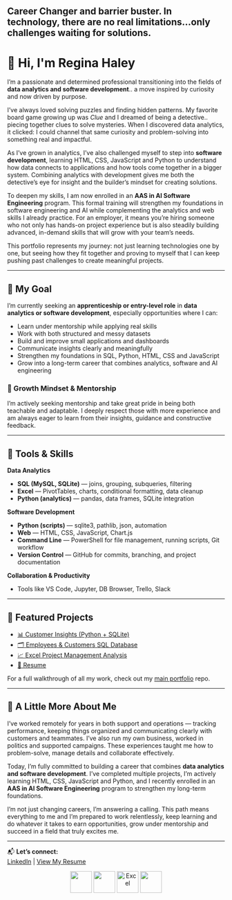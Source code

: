 ## Career Changer and barrier buster.  In technology, there are no real limitations...only challenges waiting for solutions.

# 👋 Hi, I'm Regina Haley

I’m a passionate and determined professional transitioning into the fields of **data analytics and software development**.. a move inspired by curiosity and now driven by purpose.  

I’ve always loved solving puzzles and finding hidden patterns. My favorite board game growing up was *Clue* and I dreamed of being a detective.. piecing together clues to solve mysteries. When I discovered data analytics, it clicked: I could channel that same curiosity and problem-solving into something real and impactful.  

As I’ve grown in analytics, I’ve also challenged myself to step into **software development**, learning HTML, CSS, JavaScript and Python to understand how data connects to applications and how tools come together in a bigger system. Combining analytics with development gives me both the detective’s eye for insight and the builder’s mindset for creating solutions.  

To deepen my skills, I am now enrolled in an **AAS in AI Software Engineering** program. This formal training will strengthen my foundations in software engineering and AI while complementing the analytics and web skills I already practice. For an employer, it means you’re hiring someone who not only has hands-on project experience but is also steadily building advanced, in-demand skills that will grow with your team’s needs.  

This portfolio represents my journey: not just learning technologies one by one, but seeing how they fit together and proving to myself that I can keep pushing past challenges to create meaningful projects.  


---

## 🎯 My Goal

I’m currently seeking an **apprenticeship or entry-level role** in **data analytics or software development**, especially opportunities where I can:

- Learn under mentorship while applying real skills  
- Work with both structured and messy datasets  
- Build and improve small applications and dashboards  
- Communicate insights clearly and meaningfully  
- Strengthen my foundations in SQL, Python, HTML, CSS and JavaScript  
- Grow into a long-term career that combines analytics, software and AI engineering  


### 🌱 Growth Mindset & Mentorship
I’m actively seeking mentorship and take great pride in being both teachable and adaptable. I deeply respect those with more experience and am always eager to learn from their insights, guidance and constructive feedback.

---

## 🧰 Tools & Skills

**Data Analytics**
- **SQL (MySQL, SQLite)** — joins, grouping, subqueries, filtering
- **Excel** — PivotTables, charts, conditional formatting, data cleanup
- **Python (analytics)** — pandas, data frames, SQLite integration

**Software Development**
- **Python (scripts)** — sqlite3, pathlib, json, automation
- **Web** — HTML, CSS, JavaScript, Chart.js
- **Command Line** — PowerShell for file management, running scripts, Git workflow
- **Version Control** — GitHub for commits, branching, and project documentation

**Collaboration & Productivity**
- Tools like VS Code, Jupyter, DB Browser, Trello, Slack

---

## 📂 Featured Projects

- [📊 Customer Insights (Python + SQLite)](https://github.com/ReginaHaley/Jupyter-customer-data)  
- [🗂️ Employees & Customers SQL Database](https://github.com/ReginaHaley/SQLdatabase)  
- [📈 Excel Project Management Analysis](https://github.com/ReginaHaley/excel-project-management-analysis)  
- [💼 Resume](https://github.com/ReginaHaley/resume)

For a full walkthrough of all my work, check out my [main portfolio](https://github.com/ReginaHaley/data-portfolio) repo.

---

## 💬 A Little More About Me
I’ve worked remotely for years in both support and operations — tracking performance, keeping things organized and communicating clearly with customers and teammates. I’ve also run my own business, worked in politics and supported campaigns. These experiences taught me how to problem-solve, manage details and collaborate effectively.  

Today, I’m fully committed to building a career that combines **data analytics and software development**. I’ve completed multiple projects, I’m actively learning HTML, CSS, JavaScript and Python, and I recently enrolled in an **AAS in AI Software Engineering** program to strengthen my long-term foundations.  

I’m not just changing careers, I’m answering a calling. This path means everything to me and I’m prepared to work relentlessly, keep learning and do whatever it takes to earn opportunities, grow under mentorship and succeed in a field that truly excites me.  

---

📬 **Let’s connect:**  
[LinkedIn](https://linkedin.com/in/reginahaley) | [View My Resume](https://github.com/ReginaHaley/resume/blob/main/Regina_Haley_Data_Analyst_Resume.pdf)



<p align="center">
  <img src="https://cdn.jsdelivr.net/gh/devicons/devicon/icons/python/python-original.svg" width="50"/>
  <img src="https://cdn.jsdelivr.net/gh/devicons/devicon/icons/mysql/mysql-original.svg" width="50"/>
  <img src="https://img.icons8.com/color/48/microsoft-excel-2019.png" width="50" alt="Excel"/>
  <img src="https://cdn.jsdelivr.net/gh/devicons/devicon/icons/github/github-original.svg" width="50"/>
  
</p>


